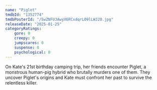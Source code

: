 ```yaml
---
name: "Piglet"
tmdbId: "1352774"
tmdbPosterId: "/5wZNFUJAwyX6RCxdqrLO9lLWJ20.jpg"
releaseDate: "2025-01-25"
categoryRatings:
    gore: 0
    creepy: 0
    jumpscares: 0
    suspense: 0
    psychological: 0
---
```

On Kate's 21st birthday camping trip, her friends encounter Piglet, a monstrous human-pig hybrid who brutally murders one of them. They uncover Piglet's origins and Kate must confront her past to survive the relentless killer.
